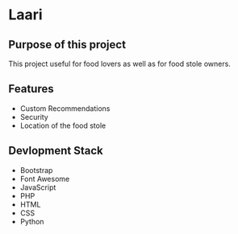 # Laari

## Purpose of this project
This project useful for food lovers as well as for food stole owners.

## Features
* Custom Recommendations
* Security
* Location of the food stole

## Devlopment Stack
* Bootstrap
* Font Awesome
* JavaScript
* PHP
* HTML
* CSS
* Python
